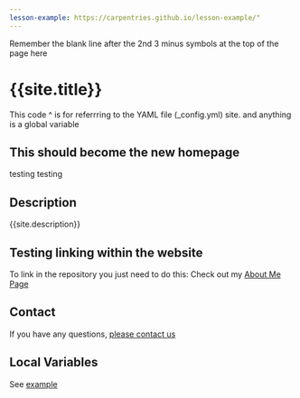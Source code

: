 ```yaml
---
lesson-example: https://carpentries.github.io/lesson-example/"
---
```


Remember the blank line after the 2nd 3 minus symbols at the top of the page here
# {{site.title}}
This code ^ is for referrring to the YAML file (\_config.yml)
site. and anything is a global variable

## This should become the new homepage
testing testing

## Description
{{site.description}}

## Testing linking within the website
To link in the repository you just need to do this: 
Check out my [About Me Page](about)

## Contact
If you have any questions, [please contact us](mailto:{{site.email}})

## Local Variables
See [example]({{page.lesson-example}})
